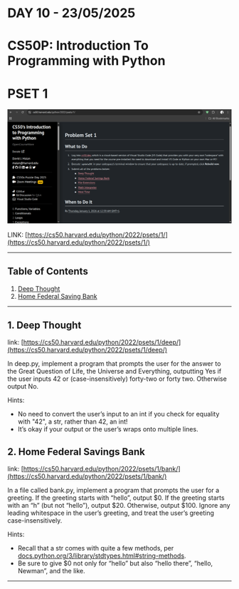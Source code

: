 # **DAY 10 - 23/05/2025**

# **CS50P: Introduction To Programming with Python**

# PSET 1
![Pset1](pset1.png)

LINK: [https://cs50.harvard.edu/python/2022/psets/1/](https://cs50.harvard.edu/python/2022/psets/1/)
 
 ---

## Table of Contents
1. [Deep Thought](#1-deep-thought)
2. [Home Federal Saving Bank](#2-home-federal-savings-bank)

---

## 1. Deep Thought
link: [https://cs50.harvard.edu/python/2022/psets/1/deep/](https://cs50.harvard.edu/python/2022/psets/1/deep/)

In deep.py, implement a program that prompts the user for the answer to the Great Question of Life, the Universe and Everything, outputting Yes if the user inputs 42 or (case-insensitively) forty-two or forty two. Otherwise output No.

Hints:
 - No need to convert the user’s input to an int if you check for equality with "42", a str, rather than 42, an int!
 - It’s okay if your output or the user’s wraps onto multiple lines.

## 2. Home Federal Savings Bank
link: [https://cs50.harvard.edu/python/2022/psets/1/bank/](https://cs50.harvard.edu/python/2022/psets/1/bank/)

In a file called bank.py, implement a program that prompts the user for a greeting. If the greeting starts with “hello”, output $0. If the greeting starts with an “h” (but not “hello”), output $20. Otherwise, output $100. Ignore any leading whitespace in the user’s greeting, and treat the user’s greeting case-insensitively.

Hints:
 - Recall that a str comes with quite a few methods, per [docs.python.org/3/library/stdtypes.html#string-methods](docs.python.org/3/library/stdtypes.html#string-methods).
 - Be sure to give $0 not only for “hello” but also “hello there”, “hello, Newman”, and the like.

---

